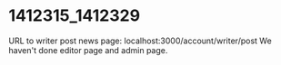 # 1412315_1412329
URL to writer post news page: localhost:3000/account/writer/post
We haven't done editor page and admin page.